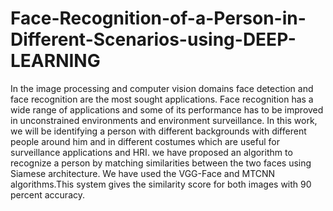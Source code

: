# Face-Recognition-of-a-Person-in-Different-Scenarios-using-DEEP-LEARNING


In the image processing and computer vision domains  face detection and face recognition are the most sought applications. Face recognition has a wide range of applications and some of its performance has to be improved in unconstrained environments and environment surveillance. In this work, we will be identifying a person with different backgrounds  with different people around him and in different costumes which are useful for surveillance applications and HRI. we have proposed an algorithm to recognize a person by matching similarities between the two faces  using Siamese architecture. We have used the VGG-Face and MTCNN algorithms.This system gives the similarity score for both images   with 90 percent accuracy.
